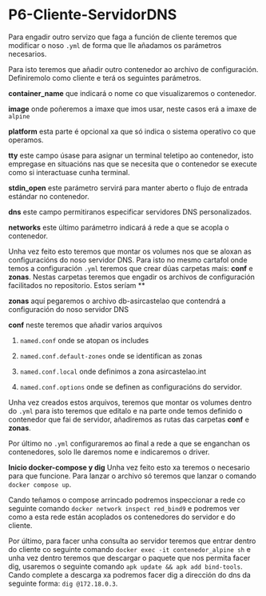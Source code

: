 # P6-Cliente-ServidorDNS

Para engadir outro servizo que faga a función de cliente teremos que modificar o noso `.yml` de forma que lle añadamos os parámetros necesarios.

Para isto teremos que añadir outro contenedor ao archivo de configuración. Definiremolo como cliente e terá os seguintes parámetros.

**container_name** que indicará o nome co que visualizaremos o contenedor.

**image** onde poñeremos a imaxe que imos usar, neste casos erá a imaxe de `alpine`

**platform** esta parte é opcional xa que só indica o sistema operativo co que operamos.

**tty** este campo úsase para asignar un terminal teletipo ao contenedor, isto empregase en situacións nas que se necesita que o contenedor se execute como si interactuase cunha terminal.

**stdin_open** este parámetro servirá para manter aberto o flujo de entrada estándar no contenedor.

**dns**  este campo permitiranos especificar servidores DNS personalizados.

**networks** este último parámetrro indicará á rede a que se acopla o contenedor.

Unha vez feito esto teremos que montar os volumes nos que se aloxan as configuracións do noso servidor DNS. Para isto no mesmo cartafol onde temos a configuración `.yml` teremos que crear dúas carpetas mais: **conf** e **zonas**. Nestas carpetas teremos que engadir os archivos de configuración facilitados no repositorio. Estos seríam **

**zonas** aquí pegaremos o archivo db-asircastelao que contendrá a configuración do noso servidor DNS

**conf** neste teremos que añadir varios arquivos

1. `named.conf` onde se atopan os includes

2. `named.conf.default-zones`  onde se identifican as zonas

3. `named.conf.local` onde definimos a zona asircastelao.int

4. `named.conf.options` onde se definen as configuracións do servidor.

Unha vez creados estos arquivos, teremos que montar os volumes dentro do `.yml` para isto teremos que editalo e na parte onde temos definido o contenedor que fai de servidor, añadiremos as rutas das carpetas **conf** e **zonas**.

Por último no `.yml` configuraremos ao final a rede a que se enganchan os contenedores, solo lle daremos nome e indicaremos o driver.

**Inicio docker-compose y dig**
Unha vez feito esto xa teremos o necesario para que funcione. Para lanzar o archivo só teremos que lanzar o comando `docker compose up`.

Cando teñamos o compose arrincado podremos inspeccionar a rede co seguinte comando `docker network inspect red_bind9` e podremos ver como a esta rede están acoplados os contenedores do servidor e do cliente.

Por último, para facer unha consulta ao servidor teremos que entrar dentro do cliente co seguinte comando `docker exec -it contenedor_alpine sh` e unha vez dentro teremos que descargar o paquete que nos permita facer dig, usaremos o seguinte comando `apk update && apk add bind-tools`. Cando complete a descarga xa podremos facer dig a dirección do dns da seguinte forma: `dig @172.18.0.3`.